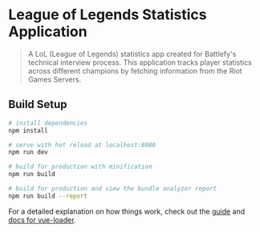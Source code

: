 # League of Legends Statistics Application

> A LoL (League of Legends) statistics app created for Battlefy's technical interview process. This application tracks player statistics across different champions by fetching information from the Riot Games Servers.

## Build Setup

``` bash
# install dependencies
npm install

# serve with hot reload at localhost:8080
npm run dev

# build for production with minification
npm run build

# build for production and view the bundle analyzer report
npm run build --report
```

For a detailed explanation on how things work, check out the [guide](http://vuejs-templates.github.io/webpack/) and [docs for vue-loader](http://vuejs.github.io/vue-loader).
